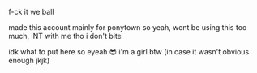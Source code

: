 f-ck it we ball 

made this account mainly for ponytown so yeah, wont be using this too much, iNT with me tho i don't bite

idk what to put here so eyeah 😎
i'm a girl btw (in case it wasn't obvious enough jkjk)
